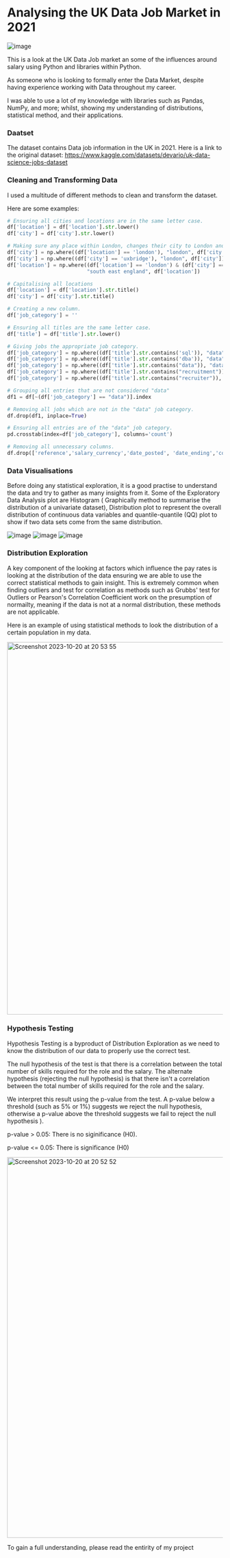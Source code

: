 # Analysing the UK Data Job Market in 2021

![image](https://github.com/Taharqua/UK_Data_Jobs/assets/56850203/30689b8c-6de3-4a5a-8e4c-3a2000e3eebd)

This is a look at the UK Data Job market an some of the influences around salary using Python and libraries within Python.

As someone who is looking to formally enter the Data Market, despite having experience working with Data throughout my career.

I was able to use a lot of my knowledge with libraries such as Pandas, NumPy, and more; whilst, showing my understanding of distributions, statistical method, and their applications.

### Daatset

The dataset contains Data job information in the UK in 2021. 
Here is a link to the original dataset: https://www.kaggle.com/datasets/devario/uk-data-science-jobs-dataset

### Cleaning and Transforming Data

I used a multitude of different methods to clean and transform the dataset.

Here are some examples:

```python
# Ensuring all cities and locations are in the same letter case.
df['location'] = df['location'].str.lower()
df['city'] = df['city'].str.lower()

# Making sure any place within London, changes their city to London and Location to South East England.
df['city'] = np.where((df['location'] == 'london'), "london", df['city'])
df['city'] = np.where((df['city'] == 'uxbridge'), "london", df['city'])
df['location'] = np.where((df['location'] == 'london') & (df['city'] == 'london'),
                          "south east england", df['location'])

# Capitalising all locations
df['location'] = df['location'].str.title()
df['city'] = df['city'].str.title()
```

```python
# Creating a new column.
df['job_category'] = ''

# Ensuring all titles are the same letter case.
df['title'] = df['title'].str.lower()

# Giving jobs the appropriate job category.
df['job_category'] = np.where((df['title'].str.contains('sql')), "data", df['job_category'])
df['job_category'] = np.where((df['title'].str.contains('dba')), "data", df['job_category'])
df['job_category'] = np.where((df['title'].str.contains("data")), "data", df['job_category'])
df['job_category'] = np.where((df['title'].str.contains("recruitment")), "recruitment", df['job_category'])
df['job_category'] = np.where((df['title'].str.contains("recruiter")), "recruitment", df['job_category'])

# Grouping all entries that are not considered "data"
df1 = df[~(df['job_category'] == "data")].index

# Removing all jobs which are not in the "data" job category.
df.drop(df1, inplace=True)

# Ensuring all entries are of the "data" job category.
pd.crosstab(index=df['job_category'], columns='count')
```

```python
# Removing all unnecessary columns.
df.drop(['reference','salary_currency','date_posted', 'date_ending','country','salary_frequency', 'salary_min', 'salary_max'], axis=1, inplace=True)
```

### Data Visualisations 

Before doing any statistical exploration, it is a good practise to understand the data and try to gather as many insights from it. 
Some of the Exploratory Data Analysis plot are Histogram ( Graphically method to summarise the distribution of a univariate dataset), Distribution plot to represent the overall distribution of continuous data variables and quantile-quantile (QQ) plot to show if two data sets come from the same distribution.

![image](https://github.com/Taharqua/UK_Data_Jobs/assets/56850203/528acef5-b464-442b-ba9b-901766fbacd4)
![image](https://github.com/Taharqua/UK_Data_Jobs/assets/56850203/2c08d866-42d9-43ca-bd9c-0108bb847042)
![image](https://github.com/Taharqua/UK_Data_Jobs/assets/56850203/c682730b-803e-45ed-aca1-6fb9be98feda)


### Distribution Exploration

A key component of the looking at factors which influence the pay rates is looking at the distribution of the data ensuring we are able to use the correct statistical methods to gain insight. This is extremely common when finding outliers and test for correlation as methods such as Grubbs' test for Outliers or Pearson's Correlation Coefficient work on the presumption of normailty, meaning if the data is not at a normal distribution, these methods are not applicable.

Here is an example of using statistical methods to look the distribution of a certain population in my data.

<img width="870" alt="Screenshot 2023-10-20 at 20 53 55" src="https://github.com/Taharqua/UK_Data_Jobs/assets/56850203/fe3f213a-9134-4051-9ede-5795e9409fa3">

### Hypothesis Testing

Hypothesis Testing is a byproduct of Distribution Exploration as we need to know the distribution of our data to properly use the correct test.

The null hypothesis of the test is that there is a correlation between the total number of skills required for the role and the salary. The alternate hypothesis (rejecting the null hypothesis) is that there isn't a correlation between the total number of skills required for the role and the salary.

We interpret this result using the p-value from the test. A p-value below a threshold (such as 5% or 1%) suggests we reject the null hypothesis, otherwise a p-value above the threshold suggests we fail to reject the null hypothesis ).

p-value > 0.05: There is no siginificance (H0).

p-value <= 0.05: There is significance (H0)

<img width="889" alt="Screenshot 2023-10-20 at 20 52 52" src="https://github.com/Taharqua/UK_Data_Jobs/assets/56850203/c18f0bf3-c657-4b39-a0fd-c4a689ac19dc">

To gain a full understanding, please read the entirity of my project
